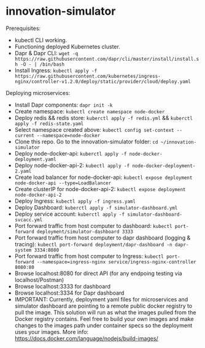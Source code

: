 # innovation-simulator
Prerequisites:
- kubectl CLI working.
- Functioning deployed Kubernetes cluster.
- Dapr & Dapr CLI: ```wget -q https://raw.githubusercontent.com/dapr/cli/master/install/install.sh -O - | /bin/bash```
- Install Ingress: ```kubectl apply -f https://raw.githubusercontent.com/kubernetes/ingress-nginx/controller-v1.2.0/deploy/static/provider/cloud/deploy.yaml```

Deploying microservices:
- Install Dapr components: ```dapr init -k```
- Create namespace: ```kubectl create namespace node-docker```
- Deploy redis && redis store: ```kuberctl apply -f redis.yml``` && ```kuberctl apply -f redis-state.yaml```
- Select namespace created above: ```kubectl config set-context --current --namespace=node-docker```
- Clone this repo. Go to the innovation-simulator folder: ```cd ~/innovation-simulator```
- Deploy node-docker-api: ```kuberctl apply -f node-docker-deployment.yaml```
- Deploy node-docker-api-2: ```kubectl apply -f node-docker-deployment-2.yaml```
- Create load balancer for node-docker-api: ```kubectl expose deployment node-docker-api --type=LoadBalancer```
- Create clusterIP for node-docker-api-2: ```kubectl expose deployment node-docker-api-2```
- Deploy Ingress: ```kubectl apply -f ingress.yaml```
- Deploy Dashboard: ```kuberctl apply -f simulator-dashboard.yml```
- Deploy service account: ```kuberctl apply -f simulator-dashboard-svcacc.yml```
- Port forward traffic from host computer to dashboard: ```kubectl port-forward deployment/simulator-dashboard 3333```
- Port forward traffic from host computer to dapr dashboard (logging & tracing): ```kubectl port-forward deployment/dapr-dashboard -n dapr-system 3334:8080```
- Port forward traffic from host computer to Ingress: ```kubectl port-forward --namespace=ingress-nginx service/ingress-nginx-controller 8080:80```
- Browse localhost:8080 for direct API (for any endpoing testing via localhost/Postman)
- Browse localhost:3333 for dashboard
- Browse localhost:3334 for Dapr dashboard
- IMPORTANT: Currently, deployment yaml files for microservices and simulator dashboard are pointing to a remote public docker registry to pull the image. This solution will run as what the images pulled from the Docker registry contains. Feel free to build your own images and make changes to the images path under container specs so the deployment uses your images. More info: https://docs.docker.com/language/nodejs/build-images/
